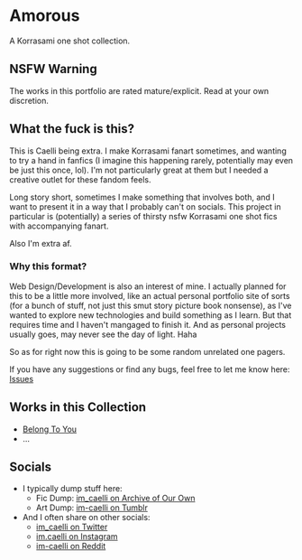 # Amorous
A Korrasami one shot collection.


## NSFW Warning

The works in this portfolio are rated mature/explicit. Read at your own discretion.


## What the fuck is this?

This is Caelli being extra. I make Korrasami fanart sometimes, and wanting to try a hand in fanfics (I imagine this happening rarely, potentially may even be just this once, lol). I'm not particularly great at them but I needed a creative outlet for these fandom feels.  

Long story short, sometimes I make something that involves both, and I want to present it in a way that I probably can't on socials. This project in particular is (potentially) a series of thirsty nsfw Korrasami one shot fics with accompanying fanart.

Also I'm extra af.

### Why this format?

Web Design/Development is also an interest of mine. I actually planned for this to be a little more involved, like an actual personal portfolio site of sorts (for a bunch of stuff, not just this smut story picture book nonsense), as I've wanted to explore new technologies and build something as I learn. But that requires time and I haven't mangaged to finish it. And as personal projects usually goes, may never see the day of light. Haha

So as for right now this is going to be some random unrelated one pagers.

If you have any suggestions or find any bugs, feel free to let me know here: [Issues](https://github.com/im-caelli/amorous/issues)

## Works in this Collection

- [Belong To You](belong-to-you/)
- ...


## Socials

- I typically dump stuff here:
  - Fic Dump: [im_caelli on Archive of Our Own](https://archiveofourown.org/users/im_caelli/works)
  - Art Dump: [im-caelli on Tumblr](https://im-caelli.tumblr.com/)
- And I often share on other socials:
  - [im_caelli on Twitter](https://twitter.com/im_caelli)
  - [im.caelli on Instagram](https://www.instagram.com/im.caelli/)
  - [im-caelli on Reddit](https://www.reddit.com/user/im-caelli)

